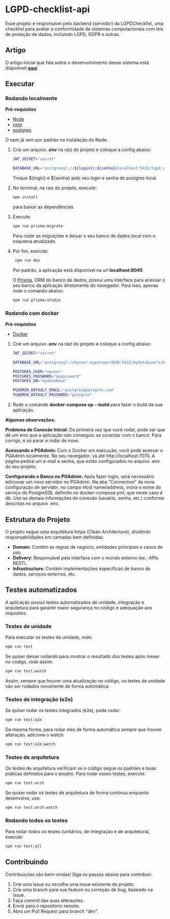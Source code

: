 # LGPD-checklist-api

Esse projeto é responsável pelo backend (servidor) da LGPDChecklist, uma checklist para avaliar a conformidade de sistemas computacionais com leis de proteção de dados, incluindo LGPD, GDPR e outras.

## Artigo

O artigo inicial que fala sobre o desenvolvimento desse sistema está disponível **[aqui](https://sol.sbc.org.br/index.php/sbes/article/view/30416)**

## Executar

### Rodando localmente

**Pré-requisitos**

- [Node](https://nodejs.org/)
- [npm](https://www.npmjs.com/)
- [postgres](https://www.postgresql.org/)

O npm já vem por padrão na instalação do Node.

1. Crie um arquivo **.env** na raiz do projeto e coloque a config abaixo:
    ```sh
    JWT_SECRET="secret"

    DATABASE_URL="postgresql://${login}$:${senha}@localhost:5432/lgpd_checklist_local?schema=public"
    ```

    Troque ${login} e ${senha} pelo seu login e senha do postgres local.

2. No terminal, na raiz do projeto, execute:
    ```sh
    npm install
    ```
    para baixar as dependências

3. Execute:
    ```sh
    npm run prisma:migrate
    ```

    Para rodar as migrações e deixar o seu banco de dados local com o esquema atualizado.


4. Por fim, execute:
   
   ```sh
    npm run dev
    ```
    Por padrão, a aplicação está disponível na url **localhost:8045**

    O [Prisma](https://www.prisma.io/), ORM do banco de dados, possui uma interface para acessar o seu banco da aplicação diretamente do navegador. Para isso, apenas rode o comando abaixo:

      ```sh
      npm run prisma:studio
      ```

### Rodando com docker

**Pré-requisitos**

- [Docker](https://www.docker.com/)

1. Crie um arquivo **.env** na raiz do projeto e coloque a config abaixo:
    ```sh
    JWT_SECRET="secret"

    DATABASE_URL="postgresql://myuser:mypassword@db:5432/mydatabase?schema=public"

    POSTGRES_USER="myuser"
    POSTGRES_PASSWORD="mypassword"
    POSTGRES_DB="mydatabase"

    PGADMIN_DEFAULT_EMAIL="postgres@postgres.com"
    PGADMIN_DEFAULT_PASSWORD="postgres"
    ```

2. Rode o comando **docker-compose up --build** para fazer o build da sua aplicação.


**Algumas observações:**

**Problema de Conexão Inicial:** Da primeira vez que você rodar, pode ser que dê um erro que a aplicação não conseguiu se conectar com o banco. Para corrigir, é só parar e rodar de novo.

**Acessando o PGAdmin:** Com o Docker em execução, você pode acessar o PGAdmin localmente. No seu navegador, vá até http://localhost:7070. A página pedirá um e-mail e senha, que estão configurados no arquivo .env do seu projeto.

**Configurando o Banco no PGAdmin:** Após fazer login, será necessário adicionar um novo servidor no PGAdmin. Na aba "Connection" da nova configuração de servidor, no campo Host name/address, insira o nome do serviço do PostgreSQL definido no docker-compose.yml, que neste caso é db. Use as demais informações de conexão (usuário, senha, etc.) conforme descritas no arquivo .env.

## Estrutura do Projeto

O projeto segue uma arquitetura limpa (Clean Architecture), dividindo responsabilidades em camadas bem definidas:

- **Domain**: Contém as regras de negócio, entidades principais e casos de uso.
- **Delivery**: Responsável pela interface com o mundo externo (ex.: APIs REST).
- **Infrastructure**: Contém implementações específicas de banco de dados, serviços externos, etc.

## Testes automatizados

A aplicação possui testes automatizados de unidade, integração e arquitetura para garantir maior segurança no código e adequação aos requisitos.

### Testes de unidade

Para executar os testes de unidade, rode:
```sh
npm run test
```

Se quiser deixar rodando para mostrar o resultado dos testes após mexer no código, rode assim:

```sh
npm run test:watch
```

Assim, sempre que houver uma atualização no código, os testes de unidade vão ser rodados novamente de forma automática.

### Testes de integração (e2e)

Se quiser rodar os testes integrados (e2e), pode rodar:

```sh
npm run test:e2e
```

Da mesma forma, para rodar eles de forma automática sempre que houver alteração, adicione o watch:

```sh
npm run test:e2e:watch
```

### Testes de arquitetura

Os testes de arquitetura verificam se o código segue os padrões e boas práticas definidos para o projeto. Para rodar esses testes, execute:

```sh
npm run test:arch
```

Se quiser rodar os testes de arquitetura de forma contínua enquanto desenvolve, use:

```sh
npm run test:arch:watch
```

### Rodando todos os testes

Para rodar todos os testes (unitários, de integração e de arquitetura), execute:

```sh
npm run test:all
```

## Contribuindo

Contribuições são bem-vindas! Siga os passos abaixo para contribuir:

1. Crie uma issue ou escolha uma issue existente do projeto.
1. Crie uma branch para sua feature ou correção de bug, baseado na issue.
2. Faça commit das suas alterações.
3. Envie para o repositório remoto.
4. Abra um Pull Request para branch "dev".
